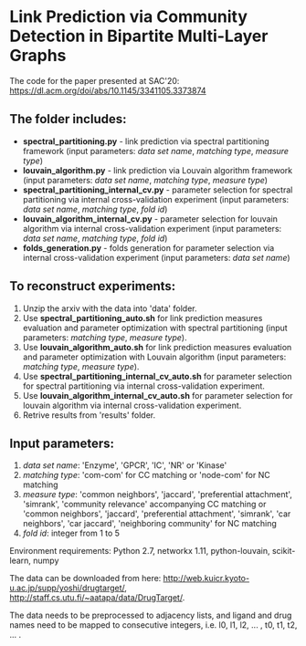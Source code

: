 # Link Prediction via Community Detection in Bipartite Multi-Layer Graphs
The code for the paper presented at SAC'20:
https://dl.acm.org/doi/abs/10.1145/3341105.3373874

## The folder includes:
- **spectral_partitioning.py** - link prediction via spectral partitioning framework (input parameters: *data set name*, *matching type*, *measure type*)
- **louvain_algorithm.py** - link prediction via Louvain algorithm framework (input parameters: *data set name*, *matching type*, *measure type*)
- **spectral_partitioning_internal_cv.py** - parameter selection for spectral partitioning via internal cross-validation experiment (input parameters: *data set name*, *matching type*, *fold id*)
- **louvain_algorithm_internal_cv.py** - parameter selection for louvain algorithm via internal cross-validation experiment (input parameters: *data set name*, *matching type*, *fold id*)
- **folds_generation.py** - folds generation for parameter selection via internal cross-validation experiment (input parameters: *data set name*)

## To reconstruct experiments:
1) Unzip the arxiv with the data into 'data' folder.
2) Use **spectral_partitioning_auto.sh** for link prediction measures evaluation and parameter optimization with spectral partitioning (input parameters: *matching type*, *measure type*).
3) Use **louvain_algorithm_auto.sh** for link prediction measures evaluation and parameter optimization with Louvain algorithm (input parameters: *matching type*, *measure type*).
4) Use **spectral_partitioning_internal_cv_auto.sh** for parameter selection for spectral partitioning via internal cross-validation experiment.
5) Use **louvain_algorithm_internal_cv_auto.sh** for parameter selection for louvain algorithm via internal cross-validation experiment.
6) Retrive results from 'results' folder.

## Input parameters:
1) *data set name*: 'Enzyme', 'GPCR', 'IC', 'NR' or 'Kinase'
2) *matching type*: 'com-com' for CC matching or 'node-com' for NC matching
3) *measure type*: 'common neighbors', 'jaccard', 'preferential attachment', 'simrank', 'community relevance' accompanying CC matching or 'common neighbors', 'jaccard', 'preferential attachment', 'simrank', 'car neighbors', 'car jaccard', 'neighboring community' for NC matching
4) *fold id*: integer from 1 to 5

Environment requirements: Python 2.7, networkx 1.11, python-louvain, scikit-learn, numpy

The data can be downloaded from here: http://web.kuicr.kyoto-u.ac.jp/supp/yoshi/drugtarget/, http://staff.cs.utu.fi/~aatapa/data/DrugTarget/.

The data needs to be preprocessed to adjacency lists, and ligand and drug names need to be mapped to consecutive integers, i.e. l0, l1, l2, ... , t0, t1, t2, ... .
